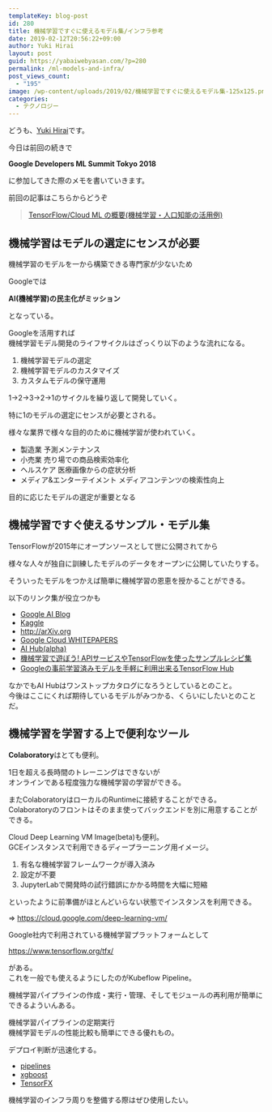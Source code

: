 ```yaml
---
templateKey: blog-post
id: 280
title: 機械学習ですぐに使えるモデル集/インフラ参考
date: 2019-02-12T20:56:22+09:00
author: Yuki Hirai
layout: post
guid: https://yabaiwebyasan.com/?p=280
permalink: /ml-models-and-infra/
post_views_count:
  - "195"
image: /wp-content/uploads/2019/02/機械学習ですぐに使えるモデル集-125x125.png
categories:
  - テクノロジー
---
```

どうも、<a href="https://twitter.com/iamseninja" target="_blank" rel="nofollow noopener">Yuki Hirai</a>です。

今日は前回の続きで

<span class="sobig"><b>Google Developers ML Summit Tokyo 2018</b></span>

に参加してきた際のメモを書いていきます。

前回の記事はこちらからどうぞ

<blockquote class="wp-embedded-content" data-secret="r0Yh1RsdY1">
  <p>
    <a href="https://yabaiwebyasan.com/tensorflow-cloud-ml/">TensorFlow/Cloud ML の概要(機械学習・人口知能の活用例)</a>
  </p>
</blockquote>



## 機械学習はモデルの選定にセンスが必要

機械学習のモデルを一から構築できる専門家が少ないため

Googleでは

**AI(機械学習)の民主化がミッション**

となっている。

Googleを活用すれば  
機械学習モデル開発のライフサイクルはざっくり以下のような流れになる。

  1. 機械学習モデルの選定
  2. 機械学習モデルのカスタマイズ
  3. カスタムモデルの保守運用

1->2->3->2->1のサイクルを繰り返して開発していく。

特に1のモデルの選定にセンスが必要とされる。

様々な業界で様々な目的のために機械学習が使われていく。

  * 製造業 予測メンテナンス
  * 小売業 売り場での商品検索効率化
  * ヘルスケア 医療画像からの症状分析
  * メディア&エンターテイメント メディアコンテンツの検索性向上

目的に応じたモデルの選定が重要となる

## 機械学習ですぐ使えるサンプル・モデル集

TensorFlowが2015年にオープンソースとして世に公開されてから

様々な人々が独自に訓練したモデルのデータをオープンに公開していたりする。

そういったモデルをつかえば簡単に機械学習の恩恵を授かることができる。

以下のリンク集が役立つかも

  * <a href="https://ai.googleblog.com/" target="_blank" rel="noopener noreferrer">Google AI Blog</a>
  * <a href="https://www.kaggle.com/" target="_blank" rel="noopener noreferrer">Kaggle</a>
  * <a href="http://arXiv.org " target="_blank" rel="noopener noreferrer">http://arXiv.org </a>
  * <a href="https://cloud.google.com/whitepapers/" target="_blank" rel="noopener noreferrer">Google Cloud WHITEPAPERS</a>
  * <a href="https://cloud.google.com/ai-hub/" target="_blank" rel="noopener noreferrer">AI Hub(alpha)</a>
  * <a href="https://book.mynavi.jp/manatee/series/detail/id=65670" target="_blank" rel="noopener noreferrer">機械学習で遊ぼう! APIサービスやTensorFlowを使ったサンプルレシピ集</a>
  * <a href="https://kamujun.hatenablog.com/entry/2018/08/10/183201" target="_blank" rel="noopener noreferrer">Googleの事前学習済みモデルを手軽に利用出来るTensorFlow Hub</a>

なかでもAI Hubはワンストップカタログになろうとしているとのこと。  
今後はここにくれば期待しているモデルがみつかる、くらいにしたいとのことだ。

## 機械学習を学習する上で便利なツール

**Colaboratory**はとても便利。

1日を超える長時間のトレーニングはできないが  
オンラインである程度強力な機械学習の学習ができる。

またColaboratoryはローカルのRuntimeに接続することができる。  
Colaboratoryのフロントはそのまま使ってバックエンドを別に用意することができる。

Cloud Deep Learning VM Image(beta)も便利。  
GCEインスタンスで利用できるディープラーニング用イメージ。

  1. 有名な機械学習フレームワークが導入済み
  2. 設定が不要
  3. JupyterLabで開発時の試行錯誤にかかる時間を大幅に短縮

といったように前準備がほとんどいらない状態でインスタンスを利用できる。

=> <a href="https://cloud.google.com/deep-learning-vm/" target="_blank" rel="noopener noreferrer">https://cloud.google.com/deep-learning-vm/</a>

Google社内で利用されている機械学習プラットフォームとして

<a href="https://www.tensorflow.org/tfx/" target="_blank" rel="noopener noreferrer">https://www.tensorflow.org/tfx/</a>

がある。  
これを一般でも使えるようにしたのがKubeflow Pipeline。

機械学習パイプラインの作成・実行・管理、そしてモジュールの再利用が簡単にできるよういんある。

機械学習パイプラインの定期実行  
機械学習モデルの性能比較も簡単にできる優れもの。

デプロイ判断が迅速化する。

  * <a href="https://github.com/kubeflow/pipelines" target="_blank" rel="noopener noreferrer">pipelines</a>
  * <a href="https://github.com/dmlc/xgboost" target="_blank" rel="noopener noreferrer">xgboost</a>
  * <a href="https://github.com/TensorLab/tensorfx" target="_blank" rel="noopener noreferrer">TensorFX</a>

機械学習のインフラ周りを整備する際はぜひ使用したい。